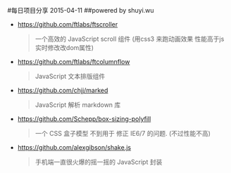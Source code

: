 #每日项目分享 2015-04-11
##powered by shuyi.wu

* <https://github.com/ftlabs/ftscroller>
  > 一个高效的 JavaScript scroll 组件 (用css3 来跑动画效果 性能高于js实时修改改dom属性)
  
* <https://github.com/ftlabs/ftcolumnflow>
  > JavaScript 文本排版组件
  
* <https://github.com/chjj/marked>
  > JavaScript 解析 markdown 库
  
* <https://github.com/Schepp/box-sizing-polyfill>
  > 一个 CSS 盒子模型 不到用于 修正 IE6/7 的问题. (不过性能不高)
  
* <https://github.com/alexgibson/shake.js>
  > 手机端一直很火爆的摇一摇的 JavaScript 封装